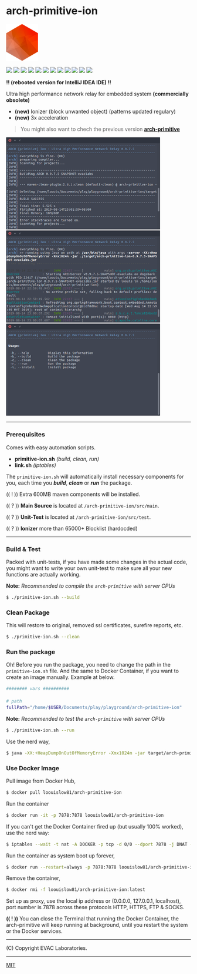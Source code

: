 # arch-primitive-ion

<p align="left">
  <img src="logo@ori.png" height="100">
</p>

<p align="left">
  <img src="https://badgen.net/github/release/loouislow81/arch-primitive">
  <img src="https://badgen.net/github/releases/loouislow81/arch-primitive">
  <img src="https://badgen.net/github/assets-dl/loouislow81/arch-primitive">
  <img src="https://badgen.net/github/branches/loouislow81/arch-primitive">
  <img src="https://badgen.net/github/forks/loouislow81/arch-primitive">
  <img src="https://badgen.net/github/stars/loouislow81/arch-primitive">
  <img src="https://badgen.net/github/watchers/loouislow81/arch-primitive">
  <img src="https://badgen.net/github/tag/loouislow81/arch-primitive">
  <img src="https://badgen.net/github/commits/loouislow81/arch-primitive">
  <img src="https://badgen.net/github/last-commit/loouislow81/arch-primitive">
  <img src="https://badgen.net/github/contributors/loouislow81/arch-primitive">
  <img src="https://badgen.net/github/license/loouislow81/arch-primitive">
</p>

**!! (rebooted version for IntelliJ IDEA IDE) !!**

Ultra high performance network relay for embedded system **(commercially obsolete)**

- **(new)** Ionizer (block unwanted object) (patterns updated regulary)
- **(new)** 3x acceleration

> You might also want to chech the previous version [**arch-primitive**](https://github.com/loouislow81/arch-primitive)

<p align="left">
  <img src="Screenshot_2.png" width="420">
  <img src="Screenshot_3.png" width="420">
  <img src="Screenshot_1.png" width="420">
</p>

---

### Prerequisites

Comes with easy automation scripts.

- **primitive-ion.sh** _(build, clean, run)_
- **link.sh** _(iptables)_

The `primitive-ion.sh` will automatically install necessary components for you, each time you _**build**_, _**clean**_ or _**run**_ the package.

(( ! )) Extra 600MB maven components will be installed.

(( ? )) **Main Source** is located at `/arch-primitive-ion/src/main`.

(( ? )) **Unit-Test** is located at `/arch-primitive-ion/src/test`.

(( ? )) **Ionizer** more than 65000+ Blocklist (hardocded)

---

### Build & Test

Packed with unit-tests, if you have made some changes in the actual code, you might want to write your own unit-test to make sure all your new functions are actually working.

**Note:** _Recommended to compile the `arch-primitive` with server CPUs_

```bash
$ ./primitive-ion.sh --build
```

### Clean Package

This will restore to original, removed ssl certificates, surefire reports, etc.

```bash
$ ./primitive-ion.sh --clean
```

### Run the package

Oh! Before you run the package, you need to change the path in the `primitive-ion.sh` file. And the same to Docker Container, if you want to create an image manually. Example at below.

```bash
######## vars ##########

# path
fullPath="/home/$USER/Documents/play/playground/arch-primitive-ion"
```

**Note:** _Recommended to test the `arch-primitive` with server CPUs_

```bash
$ ./primitive-ion.sh --run
```

Use the nerd way,

```bash
$ java -XX:+HeapDumpOnOutOfMemoryError -Xmx1024m -jar target/arch-primitive-ion-0.9.7.5-SNAPSHOT-evaclabs.jar
```

### Use Docker Image

Pull image from Docker Hub,

```bash
$ docker pull loouislow81/arch-primitive-ion
```

Run the container

```bash
$ docker run -it -p 7878:7878 loouislow81/arch-primitive-ion
```

If you can't get the Docker Container fired up (but usually 100% worked), use the nerd way:

```bash
$ iptables --wait -t nat -A DOCKER -p tcp -d 0/0 --dport 7878 -j DNAT --to-destination 172.17.0.2:7878

```

Run the container as system boot up forever,

```bash
$ docker run --restart=always -p 7878:7878 loouislow81/arch-primitive-ion /bin/bash /home/arch-primitive/primitive-ion.sh -r
```

Remove the container,

```bash
$ docker rmi -f loouislow81/arch-primitive-ion:latest
```

Set up as proxy, use the local ip address or (0.0.0.0, 127.0.0.1, localhost), port number is 7878 across these protocols HTTP, HTTPS, FTP & SOCKS.

**(( ! ))** You can close the Terminal that running the Docker Container, the arch-primitive will keep running at background, until you restart the system or the Docker services.

---

(C) Copyright EVAC Laboratories.

---

[MIT](https://github.com/loouislow81/arch-primitive-ion/blob/master/LICENSE)
